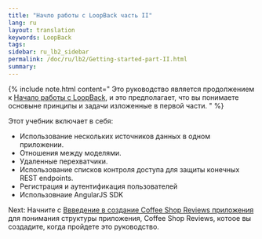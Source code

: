 ```yaml
---
title: "Начло работы с LoopBack часть II"
lang: ru
layout: translation
keywords: LoopBack
tags:
sidebar: ru_lb2_sidebar
permalink: /doc/ru/lb2/Getting-started-part-II.html
summary:
---
```


{% include note.html content="
Это руководство является продолжением к [Начало работы с LoopBack](-LoopBack.html), и это предполагает, что вы понимаете основыне принципы и задачи изложенные в первой части.
" %}

Этот учебник включает в себя:

*   Использование нескольких источников данных в одном приложении.
*   Отношения между моделями.
*   Удаленные перехватчики.
*   Использование списков контроля доступа для защиты конечных REST endpoints.
*   Регистрация и аутентификация пользователей
*   Использовнаие AngularJS SDK

Next: Начните с [Ввведение в создание Coffee Shop Reviews приложения](-Coffee-Shop-Reviews-.html) для понимания структуры приложения, Coffee Shop Reviews, котоое вы создадите, когда пройдете это руководство.
